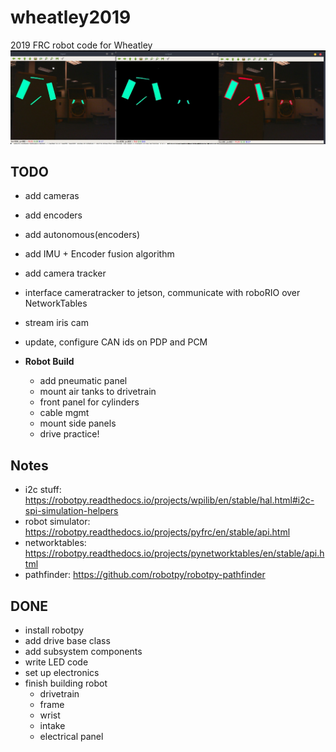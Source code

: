 # wheatley2019
2019 FRC robot code for Wheatley
![pipeline](resources/pipeline.jpeg)

TODO
---
 - add cameras
 - add encoders
 - add autonomous(encoders)
 - add IMU + Encoder fusion algorithm
 - add camera tracker
 - interface cameratracker to jetson, communicate with roboRIO over NetworkTables
 - stream iris cam
 - update, configure CAN ids on PDP and PCM

 - **Robot Build**
   - add pneumatic panel
   - mount air tanks to drivetrain
   - front panel for cylinders
   - cable mgmt
   - mount side panels
   - drive practice!

Notes
---
  - i2c stuff: https://robotpy.readthedocs.io/projects/wpilib/en/stable/hal.html#i2c-spi-simulation-helpers
  - robot simulator: https://robotpy.readthedocs.io/projects/pyfrc/en/stable/api.html
  - networktables: https://robotpy.readthedocs.io/projects/pynetworktables/en/stable/api.html
  - pathfinder: https://github.com/robotpy/robotpy-pathfinder


DONE
---
 - install robotpy
 - add drive base class
 - add subsystem components
 - write LED code
 - set up electronics
 - finish building robot
   - drivetrain
   - frame
   - wrist
   - intake
   - electrical panel
